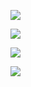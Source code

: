 ![](https://pic2.superbed.cn/item/5e02d1bf76085c3289e12de2.jpg)

![](https://pic3.superbed.cn/item/5e02d1d776085c3289e13459.jpg)

![](https://pic1.superbed.cn/item/5e02d1f076085c3289e1397e.jpg)

![](https://pic.superbed.cn/item/5e0aa1ba76085c3289f25e0c.jpg)

